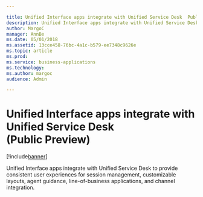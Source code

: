```yaml
---

title: Unified Interface apps integrate with Unified Service Desk  Public Preview 
description: Unified Interface apps integrate with Unified Service Desk to provide consistent user experiences for session management, customizable layouts, agent guidance, line-of-business applications, and channel integration.
author: MargoC
manager: AnnBe
ms.date: 05/01/2018
ms.assetid: 13cce458-76bc-4a1c-b579-ee7348c9626e
ms.topic: article
ms.prod: 
ms.service: business-applications
ms.technology: 
ms.author: margoc
audience: Admin

---
```

#  Unified Interface apps integrate with Unified Service Desk (Public Preview)




[!include[banner](../../../../includes/banner.md)]

Unified Interface apps integrate with Unified Service Desk to provide consistent
user experiences for session management, customizable layouts, agent guidance,
line-of-business applications, and channel integration.

